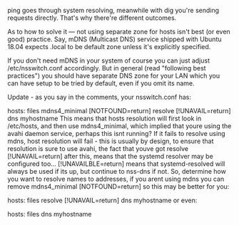 ping goes through system resolving, meanwhile with dig you're sending requests directly. That's why there're different outcomes.

As to how to solve it — not using separate zone for hosts isn't best (or even good) practice. Say, mDNS (Multicast DNS) service shipped with Ubuntu 18.04 expects .local to be default zone unless it's explicitly specified.

If you don't need mDNS in your system of course you can just adjust /etc/nsswitch.conf accordingly. But in general (read "following best practices") 
you should have separate DNS zone for your LAN which you can have setup to be tried by default, even if you omit its name.



Update - as you say in the comments, your nsswitch.conf has:

hosts: files mdns4_minimal [NOTFOUND=return] resolve [!UNAVAIL=return] dns myhostname
This means that hosts resolution will first look in /etc/hosts, and then use mdns4_minimal, which implied that youre using the avahi daemon service, perhaps this isnt running? If it fails to resolve using mdns, host resolution will fail - this is usually by design, to ensure that resolution is sure to use avahi, the fact that youve got resolve [!UNAVAIL=return] after this, means that the systemd resolver may be configured too... [!UNAVAILBLE=return] means that systemd-resolved will always be used if its up, but continue to nss-dns if not. So, determine how you want to resolve names to addresses, if you arent using mdns you can remove mdns4_minimal [NOTFOUND=return] so this may be better for you:

hosts: files resolve [!UNAVAIL=return] dns myhostname
or even:

hosts: files dns myhostname
